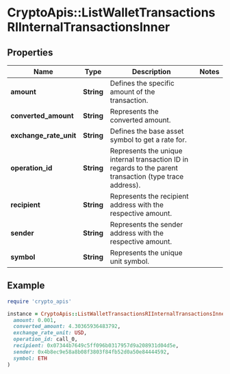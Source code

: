 # CryptoApis::ListWalletTransactionsRIInternalTransactionsInner

## Properties

| Name | Type | Description | Notes |
| ---- | ---- | ----------- | ----- |
| **amount** | **String** | Defines the specific amount of the transaction. |  |
| **converted_amount** | **String** | Represents the converted amount. |  |
| **exchange_rate_unit** | **String** | Defines the base asset symbol to get a rate for. |  |
| **operation_id** | **String** | Represents the unique internal transaction ID in regards to the parent transaction (type trace address). |  |
| **recipient** | **String** | Represents the recipient address with the respective amount. |  |
| **sender** | **String** | Represents the sender address with the respective amount. |  |
| **symbol** | **String** | Represents the unique unit symbol. |  |

## Example

```ruby
require 'crypto_apis'

instance = CryptoApis::ListWalletTransactionsRIInternalTransactionsInner.new(
  amount: 0.001,
  converted_amount: 4.30365936483792,
  exchange_rate_unit: USD,
  operation_id: call_0,
  recipient: 0x07344b7649c5ff096b0317957d9a208931d04d5e,
  sender: 0x4b8ec9e58a8b08f3803f84fb52d0a50e84444592,
  symbol: ETH
)
```


